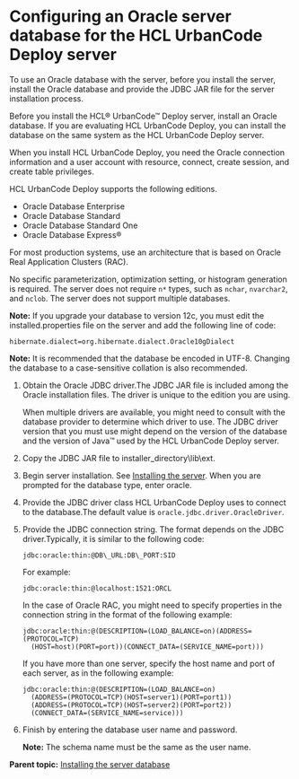 # Configuring an Oracle server database for the HCL UrbanCode Deploy server

To use an Oracle database with the server, before you install the server, install the Oracle database and provide the JDBC JAR file for the server installation process.

Before you install the HCL® UrbanCode™ Deploy server, install an Oracle database. If you are evaluating HCL UrbanCode Deploy, you can install the database on the same system as the HCL UrbanCode Deploy server.

When you install HCL UrbanCode Deploy, you need the Oracle connection information and a user account with resource, connect, create session, and create table privileges.

HCL UrbanCode Deploy supports the following editions.

-   Oracle Database Enterprise
-   Oracle Database Standard
-   Oracle Database Standard One
-   Oracle Database Express®

For most production systems, use an architecture that is based on Oracle Real Application Clusters \(RAC\).

No specific parameterization, optimization setting, or histogram generation is required. The server does not require `n*` types, such as `nchar`, `nvarchar2`, and `nclob`. The server does not support multiple databases.

**Note:** If you upgrade your database to version 12c, you must edit the installed.properties file on the server and add the following line of code:

```
hibernate.dialect=org.hibernate.dialect.Oracle10gDialect
```

**Note:** It is recommended that the database be encoded in UTF-8. Changing the database to a case-sensitive collation is also recommended.

1.  Obtain the Oracle JDBC driver.The JDBC JAR file is included among the Oracle installation files. The driver is unique to the edition you are using.

    When multiple drivers are available, you might need to consult with the database provider to determine which driver to use. The JDBC driver version that you must use might depend on the version of the database and the version of Java™ used by the HCL UrbanCode Deploy server.

2.  Copy the JDBC JAR file to installer\_directory\\lib\\ext. 
3.   Begin server installation. See [Installing the server](serverInstall.md). When you are prompted for the database type, enter oracle.
4.  Provide the JDBC driver class HCL UrbanCode Deploy uses to connect to the database.The default value is `oracle.jdbc.driver.OracleDriver`.
5.  Provide the JDBC connection string. The format depends on the JDBC driver.Typically, it is similar to the following code:

    ```
    jdbc:oracle:thin:@DB\_URL:DB\_PORT:SID
    ```

    For example:

    ```
    jdbc:oracle:thin:@localhost:1521:ORCL
    ```

    In the case of Oracle RAC, you might need to specify properties in the connection string in the format of the following example:

    ```
    jdbc:oracle:thin:@(DESCRIPTION=(LOAD_BALANCE=on)(ADDRESS=(PROTOCOL=TCP)
      (HOST=host)(PORT=port))(CONNECT_DATA=(SERVICE_NAME=port)))
    ```

    If you have more than one server, specify the host name and port of each server, as in the following example:

    ```
    jdbc:oracle:thin:@(DESCRIPTION=(LOAD_BALANCE=on)
      (ADDRESS=(PROTOCOL=TCP)(HOST=server1)(PORT=port1))
      (ADDRESS=(PROTOCOL=TCP)(HOST=server2)(PORT=port2))
      (CONNECT_DATA=(SERVICE_NAME=service)))
    ```

6.  Finish by entering the database user name and password. 

    **Note:** The schema name must be the same as the user name.


**Parent topic:** [Installing the server database](../../com.udeploy.install.doc/topics/DBinstall.md)

